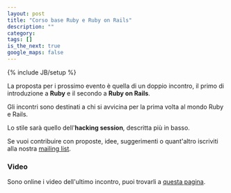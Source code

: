 ```yaml
---
layout: post
title: "Corso base Ruby e Ruby on Rails"
description: ""
category: 
tags: []
is_the_next: true
google_maps: false
---
```

{% include JB/setup %}

La proposta per i prossimo evento è quella di un doppio incontro, il primo di introduzione a **Ruby** e il secondo a **Ruby on Rails**.

Gli incontri sono destinati a chi si avvicina per la prima volta al mondo Ruby e Rails.

Lo stile sarà quello dell'**hacking session**, descritta più in basso.

Se vuoi contribuire con proposte, idee, suggerimenti o quant'altro iscriviti alla nostra [mailing list](https://lists.lilik.it/wws/subscribe/ruby).

### Video

Sono online i video dell'ultimo incontro, puoi trovarli a [questa pagina](/2012/05/02/2-maggio-al-pangoro/).
